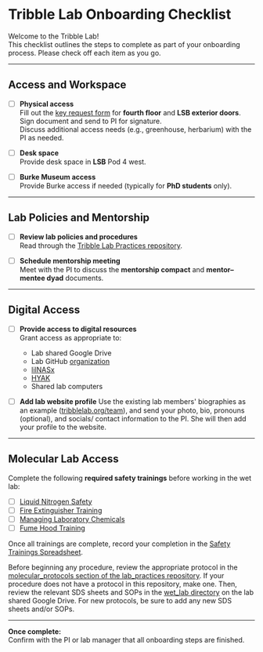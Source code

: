 # Tribble Lab Onboarding Checklist

Welcome to the Tribble Lab!  
This checklist outlines the steps to complete as part of your onboarding process. Please check off each item as you go.

---

## Access and Workspace

- [ ] **Physical access**  
  Fill out the [key request form](https://www.biology.washington.edu/admin-gateway/departmental/key-cardswipe-access) for **fourth floor** and **LSB exterior doors**. Sign document and send to PI for signature.   
  Discuss additional access needs (e.g., greenhouse, herbarium) with the PI as needed.

- [ ] **Desk space**  
  Provide desk space in **LSB** Pod 4 west.

- [ ] **Burke Museum access**  
  Provide Burke access if needed (typically for **PhD students** only).

---

## Lab Policies and Mentorship

- [ ] **Review lab policies and procedures**  
  Read through the [Tribble Lab Practices repository](https://github.com/tribblelab/lab_practices).

- [ ] **Schedule mentorship meeting**  
  Meet with the PI to discuss the **mentorship compact** and **mentor–mentee dyad** documents.

---

## Digital Access

- [ ] **Provide access to digital resources**  
  Grant access as appropriate to:  
  - Lab shared Google Drive
  - Lab GitHub [organization](https://github.com/tribblelab)  
  - [lilNASx](https://github.com/tribblelab/lab_practices/blob/main/server_info.md)  
  - [HYAK](https://hyak.uw.edu/docs/)
  - Shared lab computers

- [ ] **Add lab website profile**
  Use the existing lab members' biographies as an example ([tribblelab.org/team](https://tribblelab.org/team)), and send your photo, bio, pronouns (optional), and socials/ contact information to the PI. She will then add your profile to the website. 

---

## Molecular Lab Access

Complete the following **required safety trainings** before working in the wet lab:

- [ ] [Liquid Nitrogen Safety](https://www.ehs.washington.edu/training/liquid-nitrogen-safety-online)  
- [ ] [Fire Extinguisher Training](https://www.ehs.washington.edu/training/fire-extinguisher-training-online)  
- [ ] [Managing Laboratory Chemicals](https://www.ehs.washington.edu/training/managing-laboratory-chemicals-online)  
- [ ] [Fume Hood Training](https://www.ehs.washington.edu/training/fume-hood-training-online)

Once all trainings are complete, record your completion in the [Safety Trainings Spreadsheet](https://urldefense.com/v3/__https://docs.google.com/spreadsheets/d/1BtiMnVqTWQKF9rYF_aulB1vvZxq-NE3c0_LEdKh-x2Y/edit?usp=sharing__;!!K-Hz7m0Vt54!k9WFPTDmiu90a9z_AUDf5tvNnpFIb9Iyq8R-SBdWregKi-PGcVRdTUHOIku3QubhW2XEZ80WrmNn55lFY6pKVaYtv4g$).

Before beginning any procedure, review the appropriate protocol in the [molecular_protocols section of the lab_practices repository](https://github.com/tribblelab/lab_practices/tree/main/molecular_protocols). If your procedure does not have a protocol in this repository, make one. Then, review the relevant SDS sheets and SOPs in the [wet_lab directory](https://drive.google.com/drive/folders/1J7hvO_3rrFGMuC97lV8Th66K7FN8YiBe?usp=drive_link) on the lab shared Google Drive. For new protocols, be sure to add any new SDS sheets and/or SOPs. 

---

**Once complete:**  
Confirm with the PI or lab manager that all onboarding steps are finished.
